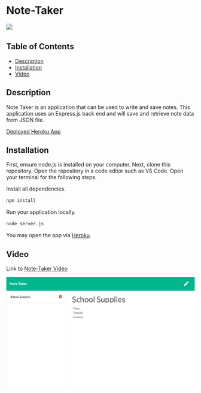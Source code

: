 # Note-Taker

<a href="https://choosealicense.com/licenses/mit" target="_blank"><img src="https://img.shields.io/badge/License-MIT-yellow.svg" /></a>

## Table of Contents

- [Description](#description)
- [Installation](#installation)
- [Video](#video)

## Description

Note Taker is an application that can be used to write and save notes. This application uses an Express.js back end and will save and retrieve note data from JSON file.

[Deployed Heroku App](https://note-taker-azs6189.herokuapp.com/notes)

## Installation

First, ensure node.js is installed on your computer.
Next, clone this repository. Open the repository in a code editor such as VS Code. Open your terminal for the following steps.

Install all dependencies.

```bash
npm install
```

Run your application locally.

```bash
node server.js
```

You may open the app via [Heroku](https://drive.google.com/file/d/1k_P6WCi_Ne7onMq2QMcg41IiP4r12Hw9/view?usp=sharing).

## Video

Link to [Note-Taker Video](https://drive.google.com/file/d/1k_P6WCi_Ne7onMq2QMcg41IiP4r12Hw9/view?usp=sharing)

![alt text](./public/assets/images/note-taker-image.png)
